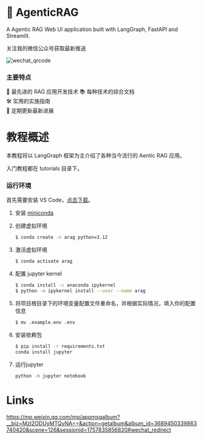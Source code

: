 # 🚀 AgenticRAG
A Agentic RAG Web UI application built with LangGraph, FastAPI and Streamlit.  

关注我的微信公众号获取最新推送

![wechat_qrcode](https://github.com/realyinchen/RAG/blob/main/imgs/wechat_qrcode.jpg)

### 主要特点
🧠 最先进的 RAG 应用开发技术 
📚 每种技术的综合文档  
🛠️ 实用的实施指南  
🌟 定期更新最新进展  

# 教程概述

本教程将以 LangGraph 框架为主介绍了各种当今流行的 Aentic RAG 应用。  

入门教程都在 tutorials 目录下。

### 运行环境

首先需要安装 VS Code，[点击下载](https://code.visualstudio.com/Download)。

1. 安装 [miniconda](https://docs.anaconda.com/miniconda/miniconda-install/)
2. 创建虚拟环境  
    ``` bash
    $ conda create -n arag python=3.12
    ```
3. 激活虚拟环境  
    ``` bash
    $ conda activate arag
    ```
4. 配置 jupyter kernel  
    ``` bash
    $ conda install -c anaconda ipykernel
    $ python -m ipykernel install --user --name arag
    ```
5. 将项目根目录下的环境变量配置文件重命名，并根据实际情况，填入你的配置信息  
    ``` bash
    $ mv .example.env .env
    ```

6. 安装依赖包
    ``` bash
    $ pip install -r requirements.txt
    conda install jupyter
    ```

7. 运行jupyter
    ``` bash
   python -m jupyter notebook
    ```

# Links
https://mp.weixin.qq.com/mp/appmsgalbum?__biz=MzI2ODUyMTQyNA==&action=getalbum&album_id=3689450339863740420&scene=126&sessionid=1757835856820#wechat_redirect
